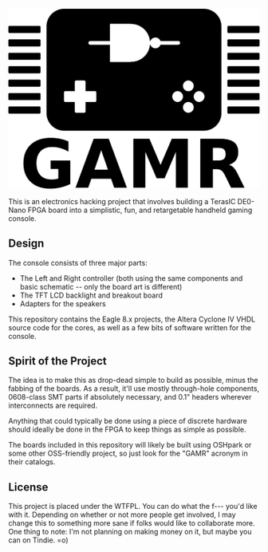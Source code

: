 ![GAMR Logo](logos/gamr.svg)

This is an electronics hacking project that involves building a TerasIC DE0-Nano
FPGA board into a simplistic, fun, and retargetable handheld gaming console.

## Design

The console consists of three major parts:

  - The Left and Right controller (both using the same components and basic
    schematic -- only the board art is different)
  - The TFT LCD backlight and breakout board
  - Adapters for the speakers

This repository contains the Eagle 8.x projects, the Altera Cyclone IV VHDL
source code for the cores, as well as a few bits of software written for the
console.

## Spirit of the Project

The idea is to make this as drop-dead simple to build as possible, minus the
fabbing of the boards. As a result, it'll use mostly through-hole components,
0608-class SMT parts if absolutely necessary, and 0.1" headers wherever
interconnects are required.

Anything that could typically be done using a piece of discrete hardware
should ideally be done in the FPGA to keep things as simple as possible.

The boards included in this repository will likely be built using OSHpark
or some other OSS-friendly project, so just look for the "GAMR" acronym in their
catalogs.

## License

This project is placed under the WTFPL. You can do what the f--- you'd like with
it. Depending on whether or not more people get involved, I may change this to
something more sane if folks would like to collaborate more. One thing to note:
I'm not planning on making money on it, but maybe you can on Tindie. =o)
